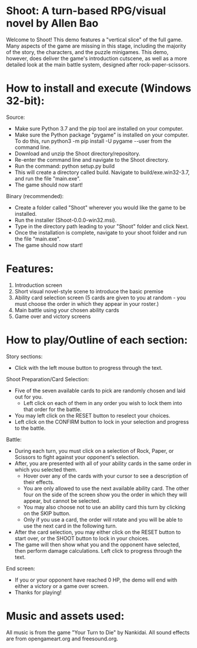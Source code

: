 # Shoot: A turn-based RPG/visual novel by Allen Bao

Welcome to Shoot! This demo features a "vertical slice" of the full game. 
Many aspects of the game are missing in this stage, including the majority of the story, the characters, and the puzzle minigames.
This demo, however, does deliver the game's introduction cutscene, as well as a more detailed look at the main battle system, designed after rock-paper-scissors.

# How to install and execute (Windows 32-bit):
Source: 
- Make sure Python 3.7 and the pip tool are installed on your computer.
- Make sure the Python package "pygame" is installed on your computer. To do this, run python3 -m pip install -U pygame --user from the command line.
- Download and unzip the Shoot directory/repository. 
- Re-enter the command line and navigate to the Shoot directory. 
- Run the command: python setup.py build
- This will create a directory called build. Navigate to build/exe.win32-3.7, and run the file "main.exe".
- The game should now start!

Binary (recommended): 
- Create a folder called "Shoot" wherever you would like the game to be installed.
- Run the installer (Shoot-0.0.0-win32.msi). 
- Type in the directory path leading to your "Shoot" folder and click Next.
- Once the installation is complete, navigate to your shoot folder and run the file "main.exe".
- The game should now start!

# Features:
1. Introduction screen 
2. Short visual novel-style scene to introduce the basic premise
3. Ability card selection screen (5 cards are given to you at random - you must choose the order in which they appear in your roster.)
4. Main battle using your chosen ability cards
5. Game over and victory screens

# How to play/Outline of each section:
Story sections:
- Click with the left mouse button to progress through the text.

Shoot Preparation/Card Selection:
- Five of the seven available cards to pick are randomly chosen and laid out for you.
  - Left click on each of them in any order you wish to lock them into that order for the battle.
- You may left click on the RESET button to reselect your choices.
- Left click on the CONFIRM button to lock in your selection and progress to the battle.

Battle:
- During each turn, you must click on a selection of Rock, Paper, or Scissors to fight against your opponent's selection.
- After, you are presented with all of your ability cards in the same order in which you selected them.
  - Hover over any of the cards with your cursor to see a description of their effects.
  - You are only allowed to use the next available ability card. The other four on the side of the screen show you the order in which they will appear, but cannot be selected.
  - You may also choose not to use an ability card this turn by clicking on the SKIP button.
  - Only if you use a card, the order will rotate and you will be able to use the next card in the following turn.
- After the card selection, you may either click on the RESET button to start over, or the SHOOT button to lock in your choices.
- The game will then show what you and the opponent have selected, then perform damage calculations. Left click to progress through the text.

End screen:
- If you or your opponent have reached 0 HP, the demo will end with either a victory or a game over screen.
- Thanks for playing!

# Music and assets used:
All music is from the game "Your Turn to Die" by Nankidai.
All sound effects are from opengameart.org and freesound.org.
